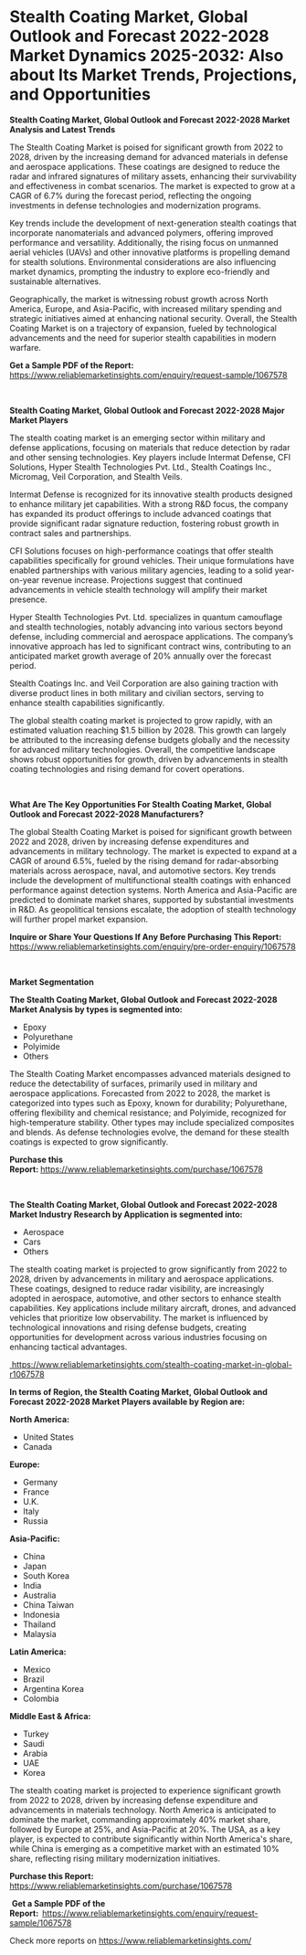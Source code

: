 <p><h1>Stealth Coating Market, Global Outlook and Forecast 2022-2028 Market Dynamics 2025-2032: Also about Its Market Trends, Projections, and Opportunities</h1></p><p><strong>Stealth Coating Market, Global Outlook and Forecast 2022-2028 Market Analysis and Latest Trends</strong></p>
<p><p>The Stealth Coating Market is poised for significant growth from 2022 to 2028, driven by the increasing demand for advanced materials in defense and aerospace applications. These coatings are designed to reduce the radar and infrared signatures of military assets, enhancing their survivability and effectiveness in combat scenarios. The market is expected to grow at a CAGR of 6.7% during the forecast period, reflecting the ongoing investments in defense technologies and modernization programs.</p><p>Key trends include the development of next-generation stealth coatings that incorporate nanomaterials and advanced polymers, offering improved performance and versatility. Additionally, the rising focus on unmanned aerial vehicles (UAVs) and other innovative platforms is propelling demand for stealth solutions. Environmental considerations are also influencing market dynamics, prompting the industry to explore eco-friendly and sustainable alternatives.</p><p>Geographically, the market is witnessing robust growth across North America, Europe, and Asia-Pacific, with increased military spending and strategic initiatives aimed at enhancing national security. Overall, the Stealth Coating Market is on a trajectory of expansion, fueled by technological advancements and the need for superior stealth capabilities in modern warfare.</p></p>
<p><strong>Get a Sample PDF of the Report:&nbsp;</strong> <a href="https://www.reliablemarketinsights.com/enquiry/request-sample/1067578?utm_campaign=3191&utm_medium=2&utm_source=Github&utm_content=ia&utm_term=21032025&utm_id=stealth-coating-market-global-outlook-and-forecast-2022-2028">https://www.reliablemarketinsights.com/enquiry/request-sample/1067578</a></p>
<p>&nbsp;</p>
<p><strong>Stealth Coating Market, Global Outlook and Forecast 2022-2028 Major Market Players</strong></p>
<p><p>The stealth coating market is an emerging sector within military and defense applications, focusing on materials that reduce detection by radar and other sensing technologies. Key players include Intermat Defense, CFI Solutions, Hyper Stealth Technologies Pvt. Ltd., Stealth Coatings Inc., Micromag, Veil Corporation, and Stealth Veils.</p><p>Intermat Defense is recognized for its innovative stealth products designed to enhance military jet capabilities. With a strong R&D focus, the company has expanded its product offerings to include advanced coatings that provide significant radar signature reduction, fostering robust growth in contract sales and partnerships.</p><p>CFI Solutions focuses on high-performance coatings that offer stealth capabilities specifically for ground vehicles. Their unique formulations have enabled partnerships with various military agencies, leading to a solid year-on-year revenue increase. Projections suggest that continued advancements in vehicle stealth technology will amplify their market presence.</p><p>Hyper Stealth Technologies Pvt. Ltd. specializes in quantum camouflage and stealth technologies, notably advancing into various sectors beyond defense, including commercial and aerospace applications. The company’s innovative approach has led to significant contract wins, contributing to an anticipated market growth average of 20% annually over the forecast period.</p><p>Stealth Coatings Inc. and Veil Corporation are also gaining traction with diverse product lines in both military and civilian sectors, serving to enhance stealth capabilities significantly. </p><p>The global stealth coating market is projected to grow rapidly, with an estimated valuation reaching $1.5 billion by 2028. This growth can largely be attributed to the increasing defense budgets globally and the necessity for advanced military technologies. Overall, the competitive landscape shows robust opportunities for growth, driven by advancements in stealth coating technologies and rising demand for covert operations.</p></p>
<p>&nbsp;</p>
<p><strong>What Are The Key Opportunities For Stealth Coating Market, Global Outlook and Forecast 2022-2028 Manufacturers?</strong></p>
<p><p>The global Stealth Coating Market is poised for significant growth between 2022 and 2028, driven by increasing defense expenditures and advancements in military technology. The market is expected to expand at a CAGR of around 6.5%, fueled by the rising demand for radar-absorbing materials across aerospace, naval, and automotive sectors. Key trends include the development of multifunctional stealth coatings with enhanced performance against detection systems. North America and Asia-Pacific are predicted to dominate market shares, supported by substantial investments in R&D. As geopolitical tensions escalate, the adoption of stealth technology will further propel market expansion.</p></p>
<p><strong>Inquire or Share Your Questions If Any Before Purchasing This Report:</strong> <a href="https://www.reliablemarketinsights.com/enquiry/pre-order-enquiry/1067578?utm_campaign=3191&utm_medium=2&utm_source=Github&utm_content=ia&utm_term=21032025&utm_id=stealth-coating-market-global-outlook-and-forecast-2022-2028">https://www.reliablemarketinsights.com/enquiry/pre-order-enquiry/1067578</a></p>
<p>&nbsp;</p>
<p><strong>Market Segmentation</strong></p>
<p><strong>The Stealth Coating Market, Global Outlook and Forecast 2022-2028 Market Analysis by types is segmented into:</strong></p>
<p><ul><li>Epoxy</li><li>Polyurethane</li><li>Polyimide</li><li>Others</li></ul></p>
<p><p>The Stealth Coating Market encompasses advanced materials designed to reduce the detectability of surfaces, primarily used in military and aerospace applications. Forecasted from 2022 to 2028, the market is categorized into types such as Epoxy, known for durability; Polyurethane, offering flexibility and chemical resistance; and Polyimide, recognized for high-temperature stability. Other types may include specialized composites and blends. As defense technologies evolve, the demand for these stealth coatings is expected to grow significantly.</p></p>
<p><strong>Purchase this Report:&nbsp;</strong><a href="https://www.reliablemarketinsights.com/purchase/1067578?utm_campaign=3191&utm_medium=2&utm_source=Github&utm_content=ia&utm_term=21032025&utm_id=stealth-coating-market-global-outlook-and-forecast-2022-2028">https://www.reliablemarketinsights.com/purchase/1067578</a></p>
<p>&nbsp;</p>
<p><strong>The Stealth Coating Market, Global Outlook and Forecast 2022-2028 Market Industry Research by Application is segmented into:</strong></p>
<p><ul><li>Aerospace</li><li>Cars</li><li>Others</li></ul></p>
<p><p>The stealth coating market is projected to grow significantly from 2022 to 2028, driven by advancements in military and aerospace applications. These coatings, designed to reduce radar visibility, are increasingly adopted in aerospace, automotive, and other sectors to enhance stealth capabilities. Key applications include military aircraft, drones, and advanced vehicles that prioritize low observability. The market is influenced by technological innovations and rising defense budgets, creating opportunities for development across various industries focusing on enhancing tactical advantages.</p></p>
<p><a href="https://www.reliablemarketinsights.com/stealth-coating-market-in-global-r1067578?utm_campaign=3191&utm_medium=2&utm_source=Github&utm_content=ia&utm_term=21032025&utm_id=stealth-coating-market-global-outlook-and-forecast-2022-2028">&nbsp;https://www.reliablemarketinsights.com/stealth-coating-market-in-global-r1067578</a></p>
<p><strong>In terms of Region, the Stealth Coating Market, Global Outlook and Forecast 2022-2028 Market Players available by Region are:</strong></p>
<p>
    <p> <strong> North America: </strong>
        <ul>
            <li>United States</li>
            <li>Canada</li>
        </ul>
        </p> 
    <p> <strong> Europe: </strong>
        <ul>
            <li>Germany</li>
            <li>France</li>
            <li>U.K.</li>
            <li>Italy</li>
            <li>Russia</li>
        </ul>
        </p> 
    <p> <strong> Asia-Pacific: </strong>
        <ul>
            <li>China</li>
            <li>Japan</li>
            <li>South Korea</li>
            <li>India</li>
            <li>Australia</li>
            <li>China Taiwan</li>
            <li>Indonesia</li>
            <li>Thailand</li>
            <li>Malaysia</li>
        </ul>
        </p> 
    <p> <strong> Latin America: </strong>
        <ul>
            <li>Mexico</li>
            <li>Brazil</li>
            <li>Argentina Korea</li>
            <li>Colombia</li>
        </ul>
        </p> 
    <p> <strong> Middle East & Africa: </strong>
        <ul>
            <li>Turkey</li>
            <li>Saudi</li>
            <li>Arabia</li>
            <li>UAE</li>
            <li>Korea</li>
        </ul>
    </p>
    </p>
<p><p>The stealth coating market is projected to experience significant growth from 2022 to 2028, driven by increasing defense expenditure and advancements in materials technology. North America is anticipated to dominate the market, commanding approximately 40% market share, followed by Europe at 25%, and Asia-Pacific at 20%. The USA, as a key player, is expected to contribute significantly within North America's share, while China is emerging as a competitive market with an estimated 10% share, reflecting rising military modernization initiatives.</p></p>
<p><strong>Purchase this Report: </strong><a href="https://www.reliablemarketinsights.com/purchase/1067578?utm_campaign=3191&utm_medium=2&utm_source=Github&utm_content=ia&utm_term=21032025&utm_id=stealth-coating-market-global-outlook-and-forecast-2022-2028">https://www.reliablemarketinsights.com/purchase/1067578</a></p>
<p>&nbsp;<strong>Get a Sample PDF of the Report:&nbsp;&nbsp;</strong><a href="https://www.reliablemarketinsights.com/enquiry/request-sample/1067578?utm_campaign=3191&utm_medium=2&utm_source=Github&utm_content=ia&utm_term=21032025&utm_id=stealth-coating-market-global-outlook-and-forecast-2022-2028">https://www.reliablemarketinsights.com/enquiry/request-sample/1067578</a></p>
<p><strong></strong></p>
<p>Check more reports on <a href="https://www.reliablemarketinsights.com/?utm_campaign=3191&utm_medium=2&utm_source=Github&utm_content=ia&utm_term=21032025&utm_id=stealth-coating-market-global-outlook-and-forecast-2022-2028">https://www.reliablemarketinsights.com/</a></p>